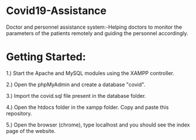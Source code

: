 # Covid19-Assistance
Doctor and personnel assistance system:-Helping doctors to monitor the parameters of the patients remotely and guiding the personnel accordingly.

# Getting Started:

1.) Start the Apache and MySQL modules using the XAMPP controller.

2.) Open the phpMyAdmin and create a database "covid". 

3.) Import the covid.sql file present in the database folder.

4.) Open the htdocs folder in the xampp folder. Copy and paste this repository.

5.) Open the browser (chrome), type localhost and you should see the index page of the website.

